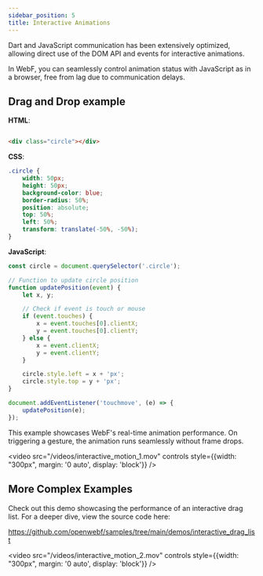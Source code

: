 ```yaml
---
sidebar_position: 5
title: Interactive Animations
---
```


Dart and JavaScript communication has been extensively optimized, allowing direct use of the DOM API and events for
interactive animations.

In WebF, you can seamlessly control animation status with JavaScript as in a browser, free from
lag due to communication delays.

## Drag and Drop example

**HTML**:

```html

<div class="circle"></div>
```

**CSS**:

```css
.circle {
    width: 50px;
    height: 50px;
    background-color: blue;
    border-radius: 50%;
    position: absolute;
    top: 50%;
    left: 50%;
    transform: translate(-50%, -50%);
}
```

**JavaScript**:

```javascript
const circle = document.querySelector('.circle');

// Function to update circle position
function updatePosition(event) {
    let x, y;

    // Check if event is touch or mouse
    if (event.touches) {
        x = event.touches[0].clientX;
        y = event.touches[0].clientY;
    } else {
        x = event.clientX;
        y = event.clientY;
    }

    circle.style.left = x + 'px';
    circle.style.top = y + 'px';
}

document.addEventListener('touchmove', (e) => {
    updatePosition(e);
});
```

This example showcases WebF's real-time animation performance. On triggering a gesture, the animation runs seamlessly
without frame drops.

<video src="/videos/interactive_motion_1.mov" controls style={{width: "300px", margin: '0 auto', display: 'block'}} />

## More Complex Examples

Check out this demo showcasing the performance of an interactive drag list. For a deeper dive, view the source code here:

https://github.com/openwebf/samples/tree/main/demos/interactive_drag_list

<video src="/videos/interactive_motion_2.mov" controls style={{width: "300px", margin: '0 auto', display: 'block'}} />

